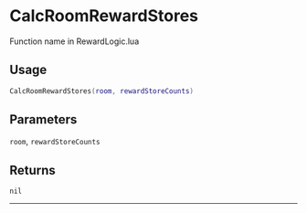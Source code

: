 # CalcRoomRewardStores
Function name in RewardLogic.lua
## Usage
```lua
CalcRoomRewardStores(room, rewardStoreCounts)
```
## Parameters
`room`, `rewardStoreCounts`
## Returns
`nil`

---